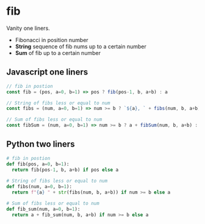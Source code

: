 # fib
Vanity one liners. 
- Fibonacci in position number
- __String__ sequence of fib nums up to a certain number
- __Sum__ of fib up to a certain number

## Javascript one liners
```javascript
// fib in postion
const fib = (pos, a=0, b=1) => pos ? fib(pos-1, b, a+b) : a

// String of fibs less or equal to num
const fibs = (num, a=0, b=1) => num >= b ? `${a}, ` + fibs(num, b, a+b) : a

// Sum of fibs less or equal to num
const fibSum = (num, a=0, b=1) => num >= b ? a + fibSum(num, b, a+b) : a
```

## Python two liners
```python
# fib in postion
def fib(pos, a=0, b=1):
  return fib(pos-1, b, a+b) if pos else a
  
# String of fibs less or equal to num
def fibs(num, a=0, b=1):
  return f"{a} " + str(fibs(num, b, a+b)) if num >= b else a

# Sum of fibs less or equal to num
def fib_sum(num, a=0, b=1):
  return a + fib_sum(num, b, a+b) if num >= b else a
```
